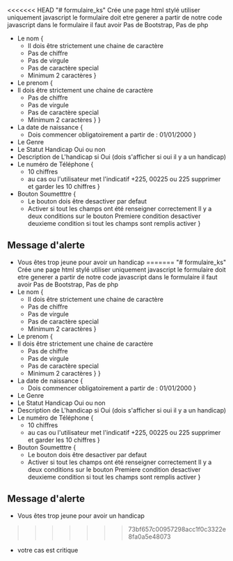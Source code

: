 <<<<<<< HEAD
"# formulaire_ks" 
Crée une page html stylé utiliser uniquement javascript le formulaire doit etre generer a partir de notre code javascript dans le formulaire il faut avoir
Pas de Bootstrap, Pas de php 
- Le nom {
    - Il dois être strictement une chaine de caractère 
    - Pas de chiffre 
    - Pas de virgule 
    - Pas de caractère special
    - Minimum 2 caractères
}
- Le prenom {
- Il dois être strictement une chaine de caractère 
    - Pas de chiffre 
    - Pas de virgule 
    - Pas de caractère special
    - Minimum 2 caractères
}
}
- La date de naissance {
    - Dois commencer obligatoirement a partir de :
    01/01/2000
}
- Le Genre
- Le Statut Handicap Oui ou non
- Description de L'handicap si Oui (dois s'afficher si oui il y a un handicap)
- Le numéro de Téléphone {
    - 10 chiffres
    - au cas ou l'utilisateur met l'indicatif +225, 00225 ou 225 supprimer et garder les 10 chiffres
}
- Bouton Soumetttre {
    - Le bouton dois être desactiver par defaut
    - Activer si tout les champs ont été renseigner correctement 
    Il y a deux conditions sur le bouton 
    Premiere condition desactiver 
    deuxieme condition si tout les champs sont remplis activer
}
## Message d'alerte 
- Vous êtes trop jeune pour avoir un handicap
=======
"# formulaire_ks" 
Crée une page html stylé utiliser uniquement javascript le formulaire doit etre generer a partir de notre code javascript dans le formulaire il faut avoir
Pas de Bootstrap, Pas de php 
- Le nom {
    - Il dois être strictement une chaine de caractère 
    - Pas de chiffre 
    - Pas de virgule 
    - Pas de caractère special
    - Minimum 2 caractères
}
- Le prenom {
- Il dois être strictement une chaine de caractère 
    - Pas de chiffre 
    - Pas de virgule 
    - Pas de caractère special
    - Minimum 2 caractères
}
}
- La date de naissance {
    - Dois commencer obligatoirement a partir de :
    01/01/2000
}
- Le Genre
- Le Statut Handicap Oui ou non
- Description de L'handicap si Oui (dois s'afficher si oui il y a un handicap)
- Le numéro de Téléphone {
    - 10 chiffres
    - au cas ou l'utilisateur met l'indicatif +225, 00225 ou 225 supprimer et garder les 10 chiffres
}
- Bouton Soumetttre {
    - Le bouton dois être desactiver par defaut
    - Activer si tout les champs ont été renseigner correctement 
    Il y a deux conditions sur le bouton 
    Premiere condition desactiver 
    deuxieme condition si tout les champs sont remplis activer
}
## Message d'alerte 
- Vous êtes trop jeune pour avoir un handicap
>>>>>>> 73bf657c00957298acc1f0c3322e8fa0a5e48073
- votre cas est critique